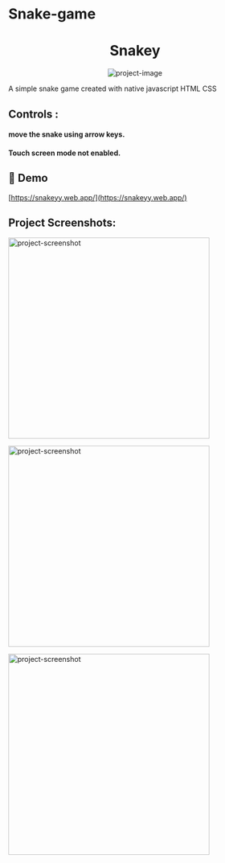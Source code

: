 # Snake-game
<h1 align="center" id="title">Snakey</h1>

<p align="center"><img src="https://i.im.ge/2022/08/16/OOW0yC.snake.webp" alt="project-image"></p>

<p id="description">A simple snake game created with native javascript HTML CSS</p>

<h2>Controls :</h2>
<h4>move the snake using arrow keys.</h4>
<h4>Touch screen mode not enabled. </h4>

<h2>🚀 Demo</h2>

[https://snakeyy.web.app/](https://snakeyy.web.app/)

<h2>Project Screenshots:</h2>

<img src="https://i.im.ge/2022/08/16/OOWUBD.Screenshot-2022-08-16-at-9-38-27-AM.png" alt="project-screenshot" width="400" height="400/"><br/>

<img src="https://i.im.ge/2022/08/16/OOWjOp.Screenshot-2022-08-16-at-9-51-27-AM.png" alt="project-screenshot" width="400" height="400/"><br/>

<img src="https://i.im.ge/2022/08/16/OOWNof.Screenshot-2022-08-16-at-9-51-54-AM.png" alt="project-screenshot" width="400" height="400/">
